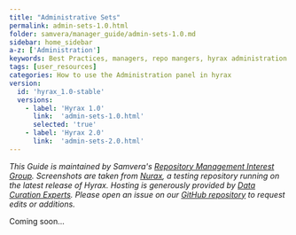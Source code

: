 ```yaml
---
title: "Administrative Sets"
permalink: admin-sets-1.0.html
folder: samvera/manager_guide/admin-sets-1.0.md
sidebar: home_sidebar
a-z: ['Administration']
keywords: Best Practices, managers, repo mangers, hyrax administration
tags: [user_resources]
categories: How to use the Administration panel in hyrax
version:
  id: 'hyrax_1.0-stable'
  versions:  
    - label: 'Hyrax 1.0'
      link:  'admin-sets-1.0.html'
      selected: 'true'
    - label: 'Hyrax 2.0'
      link:  'admin-sets-2.0.html'
---
```


*This Guide is maintained by Samvera's [Repository Management Interest Group](https://wiki.duraspace.org/display/samvera/Repository+Management+Interest+Group). Screenshots are taken from [Nurax](https://nurax.curationexperts.com/), a testing repository running on the latest release of Hyrax. Hosting is generously provided by [Data Curation Experts](https://curationexperts.com/). Please open an issue on our [GitHub repository](https://github.com/samvera/samvera.github.io) to request edits or additions.*

Coming soon...
